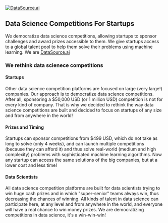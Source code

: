 [![DataSource.ai](https://www.datasource.ai/assets/application/logos/datasource.png)](https://www.datasource.ai)
## Data Science Competitions For Startups

We democratize data science competitions, allowing startups to sponsor challenges and award prizes accessible to them. We give startups access to a global talent pool to help them solve their problems using machine learning. We are [DataSource.ai](https://www.datasource.ai)


### We rethink data scienece competitions
#### Startups
Other data science competition platforms are focused on large (very large!) companies. Our approach is to democratize data science competitions. After all, sponsoring a $50,000 USD (or 1 million USD) competition is not for every kind of company. That is why we decided to rethink the way data science competitions are built and decided to focus on startups of any size and from anywhere in the world!

#### Prizes and Timing
Startups can sponsor competitions from $499 USD, which do not take as long to solve (only 4 weeks), and can launch multiple competitions (because they can afford it) and thus solve real-world (medium and high complexity) problems with sophisticated machine learning algorithms. Now any startup can access the same solutions of the big companies, but at a lower cost and less time!

#### Data Scientists
All data science competition platforms are built for data scientists trying to win huge cash prizes and in which "super-senior" teams always win, thus decreasing the chances of winning. All kinds of talent in data science can participate here, at any level and from anywhere in the world, and everyone will have a real chance to win money prizes. We are democratizing competitions in data science, it's a win-win-win!
